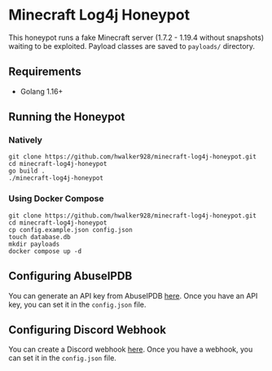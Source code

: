 # Minecraft Log4j Honeypot

This honeypot runs a fake Minecraft server (1.7.2 - 1.19.4 without snapshots) waiting to be exploited. Payload classes are saved to `payloads/` directory.

## Requirements

- Golang 1.16+

## Running the Honeypot

### Natively

```
git clone https://github.com/hwalker928/minecraft-log4j-honeypot.git
cd minecraft-log4j-honeypot
go build .
./minecraft-log4j-honeypot
```

### Using Docker Compose

```
git clone https://github.com/hwalker928/minecraft-log4j-honeypot.git
cd minecraft-log4j-honeypot
cp config.example.json config.json
touch database.db
mkdir payloads
docker compose up -d
```

## Configuring AbuseIPDB

You can generate an API key from AbuseIPDB [here](https://www.abuseipdb.com/account/api). Once you have an API key, you can set it in the `config.json` file.

## Configuring Discord Webhook

You can create a Discord webhook [here](https://support.discord.com/hc/en-us/articles/228383668-Intro-to-Webhooks). Once you have a webhook, you can set it in the `config.json` file.
